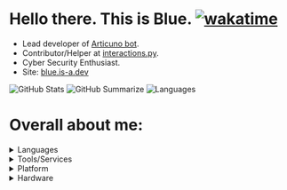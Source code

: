 # Hello there. This is Blue. [![wakatime](https://wakatime.com/badge/user/4a61584b-76a5-4b28-9ec2-4ebad12be49f.svg?style=flat)](https://wakatime.com/@4a61584b-76a5-4b28-9ec2-4ebad12be49f)
- Lead developer of [Articuno bot](https://github.com/Articuno-org/Articuno).
- Contributor/Helper at [interactions.py](https://github.com/interactions-py/library).
- Cyber Security Enthusiast.
- Site: [blue.is-a.dev](https://blue.is-a.dev)

![GitHub Stats](http://github-profile-summary-cards.vercel.app/api/cards/profile-details?username=jimmy-blue&theme=github_dark)
![GitHub Summarize](http://github-profile-summary-cards.vercel.app/api/cards/stats?username=jimmy-blue&theme=github_dark)
![Languages](http://github-profile-summary-cards.vercel.app/api/cards/most-commit-language?username=jimmy-blue&theme=github_dark)

# Overall about me:
<details>
<summary>Languages</summary>
<br>
<!-- Python -->
<a href="https://python.org">
  <img src="https://img.shields.io/badge/python-3670A0?style=for-the-badge&logo=python&logoColor=9cf&color=1c2024" alt="Python" style="vertical-align:top margin:12px 10px"></a>
<!-- HTML -->
<a href="https://html.spec.whatwg.org/">
  <img src="https://img.shields.io/badge/html5-%23E34F26.svg?style=for-the-badge&logo=html5&color=1c2024" alt="HTML" style="vertical-align:top margin:12px 10px"></a>
<!-- C++ -->
<a href="https://isocpp.org/">
  <img src="https://img.shields.io/badge/c++-%2300599C.svg?style=for-the-badge&logo=c%2B%2B&logoColor=2596be&color=1c2024" alt="C++" style="vertical-align:top margin:12px 10px"></a>
<!-- C# -->
<a href="https://docs.microsoft.com/en-us/dotnet/csharp/">
  <img src="https://img.shields.io/badge/c%23-%23239120.svg?style=for-the-badge&logo=c-sharp&logoColor=209c24&color=1c2024" alt="C++" style="vertical-align:top margin:12px 10px"></a>

- **Python**: Main language. Mostly used for random stuff and Discord Bot projects.
- **HTML**: For my website.
- **C++**: Ongoing learning language.
- **C#**: A way for me to understand the WPF application form.
</details>

<details>
<summary>Tools/Services</summary>
<br>
<!-- Azure -->
<a href="https://azure.microsoft.com/en-us/">
  <img src="https://img.shields.io/badge/azure-%230072C6.svg?style=for-the-badge&logo=microsoftazure&logoColor=blue&color=1c2024" alt="Azure" style="vertical-align:top margin:6px 4px"></a>
<!-- Microsoft 365 -->
<a href="https://microsoft.com/en-us/microsoft-365/">
  <img src="https://img.shields.io/badge/Microsoft_Office-D83B01?style=for-the-badge&logo=microsoft-office&logoColor=ff3c04&color=1c2024" alt="Microsoft 365" style="vertical-align:top margin:6px 4px"></a>
<!-- Visual Studio Code -->
<a href="https://code.visualstudio.com/">
  <img src="https://img.shields.io/badge/Visual%20Studio%20Code-0078d7.svg?style=for-the-badge&logo=visual-studio-code&logoColor=0078d7&color=1c2024" alt="Visual Studio Code" style="vertical-align:top margin:6px 4px"></a>
<!-- Visual Studio -->
<a href="https://visualstudio.microsoft.com/">
  <img src="https://img.shields.io/badge/Visual%20Studio-5C2D91.svg?style=for-the-badge&logo=visual-studio&logoColor=5c2d91&color=1c2024" alt="Visual Studio" style="vertical-align:top margin:6px 4px"></a>
<!-- Vim -->
<a href="https://www.vim.org/">
  <img src="https://img.shields.io/badge/VIM-%2311AB00.svg?style=for-the-badge&logo=vim&logoColor=007f00&color=1c2024" alt="Vim" style="vertical-align:top margin:6px 4px"></a>
<!-- Sublime Text Editor -->
<a href="https://www.sublimetext.com/">
  <img src="https://img.shields.io/badge/sublime_text-%23575757.svg?style=for-the-badge&logo=sublime-text&logoColor=important&color=1c2024" alt="Git" style="vertical-align:top margin:6px 4px"></a>
<!-- Git -->
<a href="http://git-scm.com/">
  <img src="https://img.shields.io/badge/git-%23F05033.svg?style=for-the-badge&logo=git&logoColor=f85434&color=1c2024" alt="Git" style="vertical-align:top margin:6px 4px"></a>

- **Azure**: A good service, from Microsoft.
- **Microsoft 365**: I do a lot of document works. LibreOffice is fine but my workflow says no.
- **Visual Studio Code**: Main IDE, for almost every languages that I am learning/working on.
- **Visual Studio**: Mainly for C++ and C#.
- **Vim**: A very good terminal text editor that I can use whenever I am in the terminal and want to edit something quickly.
- **Sublime Text Editor**: Another IDE. I use it when I need a fast environment since it is native, unlike Electron.
- **Git**: This is a must for version control.
</details>


<details>
<summary>Platform</summary>
<br>
<!-- Windows -->
<a href="https://www.microsoft.com/en-us/windows/">
  <img src="https://img.shields.io/badge/Windows-0078D6?style=for-the-badge&logo=windows&logoColor=0864b4&color=1c2024" alt="Windows" style="vertical-align:top margin:6px 4px"></a>
<!-- Arch Linux -->
<a href="https://archlinux.org/">
  <img src="https://img.shields.io/badge/Arch%20Linux-1793D1?logo=arch-linux&logoColor=0c8cd8&style=for-the-badge&color=1c2024" alt="Arch Linux" style="vertical-align:top margin:6px 4px"></a>
<!-- iOS -->
<a href="https://www.apple.com/ios/">
  <img src="https://img.shields.io/badge/iOS-000000?style=for-the-badge&logo=ios&logoColor=white&color=1c2024" alt="iOS" style="vertical-align:top margin:6px 4px"></a>

- **Windows**: For almost everything.
- **Arch Linux**: Mainly used for development, since Linux itself is better than Windows NT.
- **iOS**: Phone.
</details>

<details>
<summary>Hardware</summary>
<br>

![Dell Vostro 5470](https://raw.githubusercontent.com/Jimmy-Blue/Jimmy-Blue/master/img/Dell-Vostro-5470.png)

- **Laptop**: Dell Vostro 5470 (2013)
- **OS**: Windows 11 Pro for Workstation (22581.100) & Arch Linux 5.16.15-zen1-1-zen
- **CPU**: Intel(R) Core i3-4010U @ 1.70GHz
- **RAM**: 4GB Hynix SODIMM DDR3L 1600Mhz
- **Graphics**: Intel(R) HD Graphics 4400 (2GB)
- **Phone**: iPhone 6S 16GB (2016)
</details>
